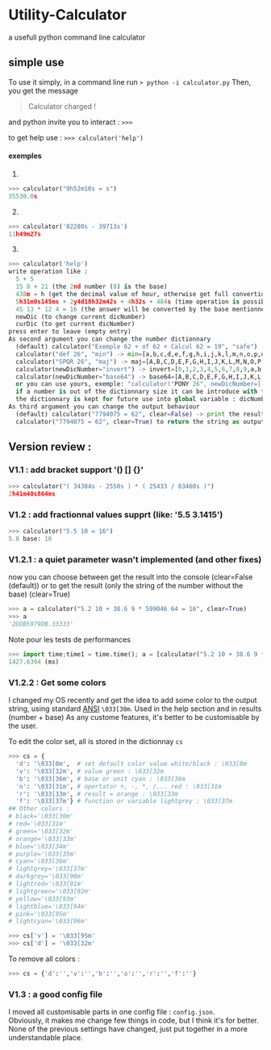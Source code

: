 # Utility-Calculator
 a usefull python command line calculator


## simple use
To use it simply, in a command line run 
``` > python -i calculator.py ```
Then, you get the message 
> Calculator charged !

and python invite you to interact :
``` >>> ```

to get help use :
``` >>> calculator('help') ```

#### exemples
1.
```python
>>> calculator("9h52m10s = s")
35530.0s 
```
2.
```python
>>> calculator('82280s - 39713s')
11h49m27s
```
3.
```python
>>> calculator('help')
write operation like :
  5 + 5
  15 8 + 21 (the 2nd number (8) is the base)
  438m = h (get the decimal value of hour, otherwise get full convertion (like : 1y2d3h4m5s6ms)
  5h31m0s145ms + 2y4d18h32m42s + 4h32s + 484s (time operation is possible (the order is : CDydhmsms Century Decade year day hour minute second milisecond (ms is the only 2 char unit))
  45 13 * 12 4 = 16 (the answer will be converted by the base mentionned after the =)
  newDic (to change current dicNumber)
  curDic (to get current dicNumber)
press enter to leave (empty entry)
As second argument you can change the number dictionnary
  (default) calculator("Exemple 62 + of 62 + Calcul 62 = 19", "safe") ->  safe=[0,1,2,3,4,5,6,7,8,9,A,B,C,D,E,F,G,H,I,J,K,L,M,N,O,P,Q,R,S,T,U,V,W,X,Y,Z,a,b,c,d,e,f,g,h,i,j,k,l,m,n,o,p,q,r,s,t,u,v,w,x,y,z]
  calculator("def 26", "min") -> min=[a,b,c,d,e,f,g,h,i,j,k,l,m,n,o,p,q,r,s,t,u,v,w,x,y,z]
  calculator("SPQR 26", "maj") -> maj=[A,B,C,D,E,F,G,H,I,J,K,L,M,N,O,P,Q,R,S,T,U,V,W,X,Y,Z]
  calculator(newDicNumber="invert") -> invert=[0,1,2,3,4,5,6,7,8,9,a,b,c,d,e,f,g,h,i,j,k,l,m,n,o,p,q,r,s,t,u,v,w,x,y,z,A,B,C,D,E,F,G,H,I,J,K,L,M,N,O,P,Q,R,S,T,U,V,W,X,Y,Z]
  calculator(newDicNumber="base64") -> base64=[A,B,C,D,E,F,G,H,I,J,K,L,M,N,O,P,Q,R,S,T,U,V,W,X,Y,Z,a,b,c,d,e,f,g,h,i,j,k,l,m,n,o,p,q,r,s,t,u,v,w,x,y,z,0,1,2,3,4,5,6,7,8,9,+,/]
  or you can use yours, exemple: "calculator("PONY 26", newDicNumber=['Z','X','Y','P','W','V','U','T','S','R','Q','I','M','L','K','J','N','H','G','F','O','E','D','C','B','A']"
  if a number is out of the dictionnary size it can be introduce with the [] as : calculator("[27][38]5[18] 64 = 10")
  the dictionnary is kept for future use into global variable : dicNumber
As third argument you can change the output behaviour
  (default) calculator("7794075 = 62", clear=False) -> print the result in the stdout
  calculator("7794075 = 62", clear=True) to return the string as output of the function
```

## Version review :
### V1.1 : add bracket support '() [] {}'

```python
>>> calculator("( 34384s - 2550s ) * ( 25433 / 83460s )")
2h41m40s864ms
```

### V1.2 : add fractionnal values supprt (like: '5.5  3.1415')

```python
>>> calculator("5.5 10 = 16")
5.8 base: 16
```

### V1.2.1 : a quiet parameter wasn't implemented (and other fixes)

now you can choose between get the result into the console (clear=False (default))
or to get the result (only the string of the number without the base) (clear=True)

```python
>>> a = calculator("5.2 10 + 38.6 9 * 599046 64 = 16", clear=True)
>>> a
'2DDB5979DB.33333'
```

Note pour les tests de performances
```python
>>> import time;time1 = time.time(); a = [calculator("5.2 10 + 38.6 9 * 599046 64 = 16", clear=True) for x in range(10000)] ;time2 = time.time();print((time2-time1)*1000)
1427.6394 (ms)
```

### V1.2.2 : Get some colors

I changed my OS recently and get the idea to add some color to the output string, using standard [ANSI](https://en.wikipedia.org/wiki/ANSI_escape_code#Colors) `\033[30m`. Used in the help section and in results (number + base)
As any custome features, it's better to be customisable by the user.

To edit the color set, all is stored in the dictionnay `cs`

```python
>>> cs = {
  'd': '\033[0m',  # set default color value white/black : \033[0m
  'v': '\033[32m', # value green : \033[32m
  'b': '\033[36m', # base or unit cyan : \033[36m
  'o': '\033[31m', # opertator +, -, *, /... red : \033[31m
  'r': '\033[33m', # result = orange : \033[33m
  'f': '\033[37m'} # function or variable lightgrey : \033[37m
## Other colors :
# black='\033[30m'
# red='\033[31m'
# green='\033[32m'
# orange='\033[33m'
# blue='\033[34m'
# purple='\033[35m'
# cyan='\033[36m'
# lightgrey='\033[37m'
# darkgrey='\033[90m'
# lightred='\033[91m'
# lightgreen='\033[92m'
# yellow='\033[93m'
# lightblue='\033[94m'
# pink='\033[95m'
# lightcyan='\033[96m'

>>> cs['v'] = '\033[95m'
>>> cs['d'] = '\033[32m'
```

To remove all colors :
```python
>>> cs = {'d':'','v':'','b':'','o':'','r':'','f':''}
```

### V1.3 : a good config file

I moved all customisable parts in one config file : `config.json`.  
Obviously, it makes me change few things in code, but I think it's for better. None of the previous settings have changed, just put together in a more understandable place.


